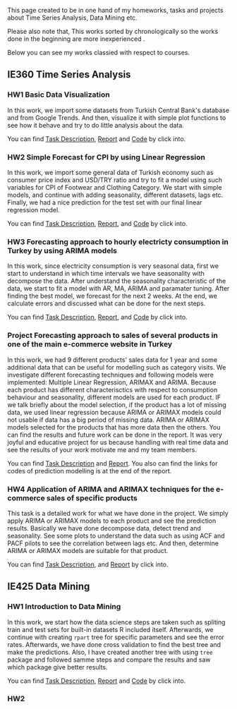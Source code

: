 This page created to be in one hand of my homeworks, tasks and projects about Time Series Analysis, Data Mining etc.

Please also note that, This works sorted by chronologically so the works done in the beginning are more inexperienced .

Below you can see my works classied with respect to courses.

## IE360 Time Series Analysis

### HW1 Basic Data Visualization

In this work, we  import some datasets from Turkish Central Bank's database and from Google Trends. 
And then, visualize it with simple plot functions to see how it behave and try to do little analysis about the data.

You can find [Task Description](https://github.com/SinaOzturk/Projects/blob/main/IE360_Statistical_Forecasting_and_Time_Series/HW1/IE%20360%20HW1.pdf), [Report](IE360_Statistical_Forecasting_and_Time_Series/HW1/IE360_HW1_Markdown_Report.html) and [Code](https://github.com/SinaOzturk/Projects/blob/main/IE360_Statistical_Forecasting_and_Time_Series/HW1/IE%20360%20HW1%20R%20Script.R) by click into.

### HW2 Simple Forecast for CPI by using Linear Regression

In this work, we import some general data of Turkish economy such as consumer price index and USD/TRY ratio and try to fit a model using such variables for CPI of Footwear and Clothing Category.
We start with simple models, and continue with adding seasonality, different datasets, lags etc. Finally, we had a nice prediction for the test set with our final linear regression model.

You can find [Task Description](https://github.com/SinaOzturk/Projects/blob/main/IE360_Statistical_Forecasting_and_Time_Series/HW2/IE%20360%20HW2.pdf), [Report](IE360_Statistical_Forecasting_and_Time_Series/HW2/IE360_HW2_Mardown_Report.html), and [Code](https://github.com/SinaOzturk/Projects/blob/main/IE360_Statistical_Forecasting_and_Time_Series/HW2/IE%20360%20HW2%20R%20Script.R) by click into.

### HW3 Forecasting approach to hourly electricty consumption in Turkey by using ARIMA models

In this work, since electricity consumption is very seasonal data, first we start to understand in which time intervals we have seasonality with decompose the data. After understand the seasonality characteristic of the data, we start to fit a model with AR, MA, ARIMA and paramater tuning. After finding the best model, we forecast for the next 2 weeks. At the end, we calculate errors and discussed what can be done for the next steps.

You can find [Task Description](https://github.com/SinaOzturk/Projects/blob/main/IE360_Statistical_Forecasting_and_Time_Series/HW3/IE360%20HW3.pdf), [Report](IE360_Statistical_Forecasting_and_Time_Series/HW3/IE360_HW3_Markdown_Report.html), and [Code](https://github.com/SinaOzturk/Projects/blob/main/IE360_Statistical_Forecasting_and_Time_Series/HW3/IE360%20HW3%20R%20Script.R) by click into.

### Project Forecasting approach to sales of several products in one of the main e-commerce website in Turkey 

In this work, we had 9 different products' sales data for 1  year and some additional data that can be useful for modelling such as category visits. We investigate different forecasting techniques and following models were implemented: Multiple Linear Regression, ARIMAX and ARIMA. Because each product has different characterisctics with respect to consumption behaviour and seasonality, different models are used for each product.
IF we talk briefly about the model selection, if the product has a lot of missing data, we used linear regression because ARIMA or ARIMAX models could not usable if data has a big period of missing data. ARIMA or ARIMAX models selected for the products that has more data then the others. You can find the results and future work can be done in the report. It was very joyful and educative project for us because handling with real time data and see the results of your work motivate me and my team members. 

You can find [Task Description](https://github.com/SinaOzturk/Projects/blob/main/IE360_Statistical_Forecasting_and_Time_Series/Project/IE%20360%20Project.pdf) and [Report](IE360_Statistical_Forecasting_and_Time_Series/Project/FinalProjectReport.html). You also can find the links for codes of prediction modelling is at the end of the report.

### HW4 Application of ARIMA and ARIMAX techniques for the e-commerce sales of specific products

This task is a detailed work for what we have done in the project. We simply apply ARIMA or ARIMAX models to each product and see the prediction results. Basically we have done decompose data, detect trend and seasonality. See some plots to understand the data such as using ACF and PACF pilots to see the correlation between lags etc. And then, determine ARIMA or ARIMAX models are suitable for that product.

You can find [Task Description](https://github.com/SinaOzturk/Projects/blob/main/IE360_Statistical_Forecasting_and_Time_Series/HW4/IE360%20HW4.pdf), and [Report](IE360_Statistical_Forecasting_and_Time_Series/HW4/IE360_HW4_Markdown_Report.html) by click into.


## IE425 Data Mining

### HW1 Introduction to Data Mining

In this work, we start how the data science steps are taken such as spliting train and test sets for built-in datasets R included itself. Afterwards, we continue with creating `rpart` tree for specific parameters and see the error rates. Afterwards, we have done cross validation to find the best tree and make the predictions. 
Also, I have created another tree with using `tree` package and followed samme steps and compare the results and saw which package give better results.

You can find [Task Description](https://github.com/SinaOzturk/Projects/blob/main/IE425_Data_Mining/HW%201/IE425%20HW1.pdf), [Report](IE425_Data_Mining/HW%1/IE425%HW1%Markdown%Report.html) and [Code](https://github.com/SinaOzturk/Projects/blob/main/IE425_Data_Mining/HW%201/IE%20425%20HW1%20R%20Script.R) by click into.

### HW2 
